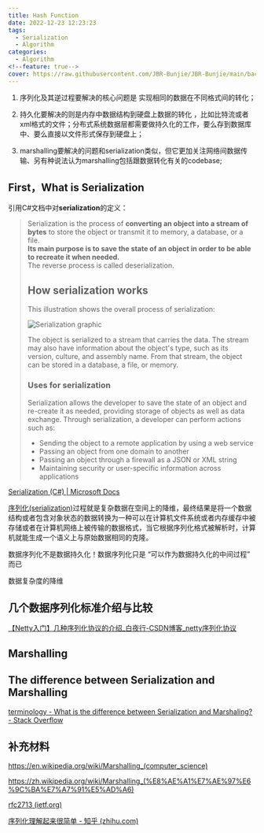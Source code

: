 ```yaml
---
title: Hash Function
date: 2022-12-23 12:23:23
tags:
  - Serialization
  - Algorithm
categories:
  - Algorithm
<!--feature: true-->
cover: https://raw.githubusercontent.com/JBR-Bunjie/JBR-Bunjie/main/back.jpg
---
```


1. 序列化及其逆过程要解决的核心问题是 实现相同的数据在不同格式间的转化；

2. 持久化要解决的则是内存中数据结构到硬盘上数据的转化 ，比如比特流或者xml格式的文件；分布式系统数据层都需要做持久化的工作，要么存到数据库中、要么直接以文件形式保存到硬盘上；

3. marshalling要解决的问题和serialization类似，但它更加关注网络间数据传输、另有种说法认为marshalling包括跟数据转化有关的codebase;



## First，What is Serialization

引用C#文档中对**serialization**的定义：

> Serialization is the process of **converting an object into a stream of bytes** to store the object or transmit it to memory, a database, or a file. <br />**Its main purpose is to save the state of an object in order to be able to recreate it when needed.** <br />The reverse process is called deserialization.
>
> ## How serialization works
>
> This illustration shows the overall process of serialization:
>
> ![Serialization graphic](serialization-process.gif)
>
> The object is serialized to a stream that carries the data. The stream may also have information about the object's type, such as its version, culture, and assembly name. From that stream, the object can be stored in a database, a file, or memory.
>
> ### Uses for serialization
>
> Serialization allows the developer to save the state of an object and re-create it as needed, providing storage of objects as well as data exchange. Through serialization, a developer can perform actions such as:
>
> - Sending the object to a remote application by using a web service
> - Passing an object from one domain to another
> - Passing an object through a firewall as a JSON or XML string
> - Maintaining security or user-specific information across applications

[Serialization (C#) | Microsoft Docs](https://docs.microsoft.com/en-us/dotnet/csharp/programming-guide/concepts/serialization/)



<a href="#whatIsSerialization">序列化(serialization)</a>过程就是复杂数据在空间上的降维，最终结果是将一个数据结构或者包含对象状态的数据转换为一种可以在计算机文件系统或者内存缓存中被存储或者在计算机网络上被传输的数据格式，当它根据序列化格式被解析时，计算机就能生成一个语义上与原始数据相同的克隆。

数据序列化不是数据持久化！数据序列化只是 “可以作为数据持久化的中间过程” 而已

数据复杂度的降维

## 几个数据序列化标准介绍与比较

[【Netty入门】几种序列化协议的介绍_白夜行-CSDN博客_netty序列化协议](https://blog.csdn.net/baiye_xing/article/details/73249819)

## Marshalling



## The difference between Serialization and Marshalling

[terminology - What is the difference between Serialization and Marshaling? - Stack Overflow](https://stackoverflow.com/questions/770474/what-is-the-difference-between-serialization-and-marshaling)



## 补充材料

<span id="marshalling">https://en.wikipedia.org/wiki/Marshalling_(computer_science)</span>

<span id="marshallingCNPage">https://zh.wikipedia.org/wiki/Marshalling_(%E8%AE%A1%E7%AE%97%E6%9C%BA%E7%A7%91%E5%AD%A6)</span>

<span id="rfc2713">[rfc2713 (ietf.org)](https://datatracker.ietf.org/doc/html/rfc2713)</span>

[序列化理解起来很简单 - 知乎 (zhihu.com)](https://zhuanlan.zhihu.com/p/40462507)
